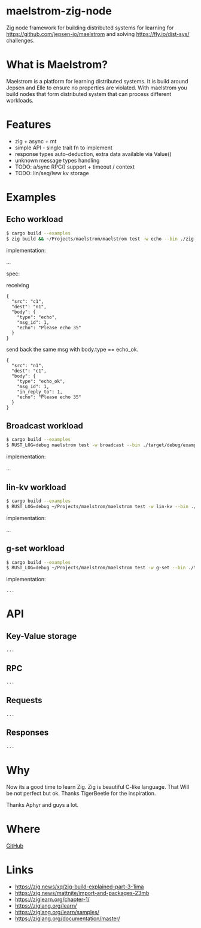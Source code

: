 # maelstrom-zig-node

Zig node framework for building distributed systems for learning for
https://github.com/jepsen-io/maelstrom and solving https://fly.io/dist-sys/
challenges.

# What is Maelstrom?

Maelstrom is a platform for learning distributed systems. It is build around Jepsen and Elle to ensure no properties are
violated. With maelstrom you build nodes that form distributed system that can process different workloads.

# Features

- zig + async + mt
- simple API - single trait fn to implement
- response types auto-deduction, extra data available via Value()
- unknown message types handling
- TODO: a/sync RPC() support + timeout / context
- TODO: lin/seq/lww kv storage

# Examples

## Echo workload

```bash
$ cargo build --examples
$ zig build && ~/Projects/maelstrom/maelstrom test -w echo --bin ./zig-out/bin/echo --node-count 1 --time-limit 10 --log-stderr
````

implementation:

...

spec:

receiving

    {
      "src": "c1",
      "dest": "n1",
      "body": {
        "type": "echo",
        "msg_id": 1,
        "echo": "Please echo 35"
      }
    }

send back the same msg with body.type == echo_ok.

    {
      "src": "n1",
      "dest": "c1",
      "body": {
        "type": "echo_ok",
        "msg_id": 1,
        "in_reply_to": 1,
        "echo": "Please echo 35"
      }
    }

## Broadcast workload

```bash
$ cargo build --examples
$ RUST_LOG=debug maelstrom test -w broadcast --bin ./target/debug/examples/broadcast --node-count 2 --time-limit 20 --rate 10 --log-stderr
````

implementation:

...

## lin-kv workload

```bash
$ cargo build --examples
$ RUST_LOG=debug ~/Projects/maelstrom/maelstrom test -w lin-kv --bin ./target/debug/examples/lin_kv --node-count 4 --concurrency 2n --time-limit 10 --rate 100 --log-stderr
````

implementation:

...

## g-set workload

```bash
$ cargo build --examples
$ RUST_LOG=debug ~/Projects/maelstrom/maelstrom test -w g-set --bin ./target/debug/examples/g_set --node-count 2 --concurrency 2n --time-limit 20 --rate 10 --log-stderr
```

implementation:

```
...
```

# API

## Key-Value storage

```
...
```

## RPC

```
...
```

## Requests

```
...
```

## Responses

```
...
```

# Why

Now its a good time to learn Zig. Zig is beautiful C-like language.
That Will be not perfect but ok. Thanks TigerBeetle for the inspiration.

Thanks Aphyr and guys a lot.

# Where

[GitHub](https://github.com/sitano/maelstrom-zig-node)

# Links

- https://zig.news/xq/zig-build-explained-part-3-1ima
- https://zig.news/mattnite/import-and-packages-23mb 
- https://ziglearn.org/chapter-1/
- https://ziglang.org/learn/
- https://ziglang.org/learn/samples/
- https://ziglang.org/documentation/master/